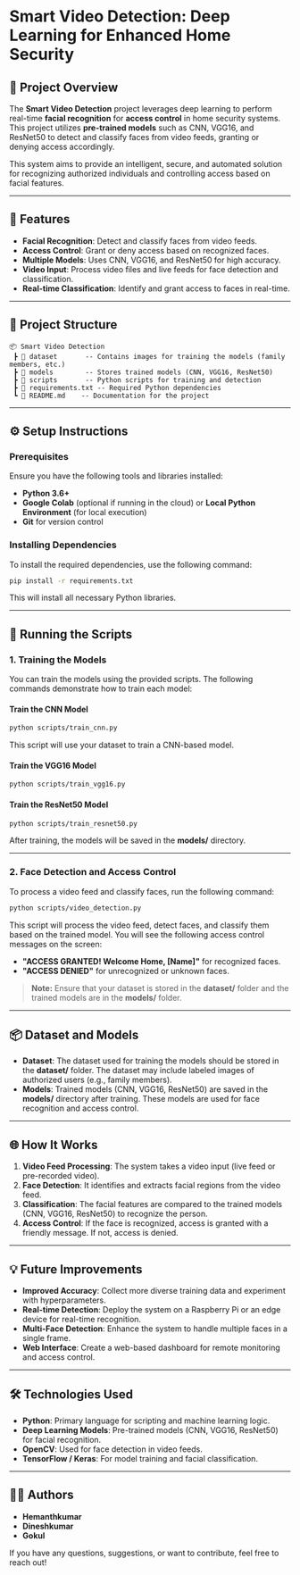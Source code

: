 # Smart Video Detection: Deep Learning for Enhanced Home Security

## 📘 **Project Overview**
The **Smart Video Detection** project leverages deep learning to perform real-time **facial recognition** for **access control** in home security systems. This project utilizes **pre-trained models** such as CNN, VGG16, and ResNet50 to detect and classify faces from video feeds, granting or denying access accordingly.

This system aims to provide an intelligent, secure, and automated solution for recognizing authorized individuals and controlling access based on facial features.

---

## 🌟 **Features**
- **Facial Recognition**: Detect and classify faces from video feeds.
- **Access Control**: Grant or deny access based on recognized faces.
- **Multiple Models**: Uses CNN, VGG16, and ResNet50 for high accuracy.
- **Video Input**: Process video files and live feeds for face detection and classification.
- **Real-time Classification**: Identify and grant access to faces in real-time.

---

## 📂 **Project Structure**
```
📦 Smart Video Detection
 ┣ 📂 dataset       -- Contains images for training the models (family members, etc.)
 ┣ 📂 models        -- Stores trained models (CNN, VGG16, ResNet50)
 ┣ 📂 scripts       -- Python scripts for training and detection
 ┣ 📜 requirements.txt -- Required Python dependencies
 ┗ 📜 README.md    -- Documentation for the project
```

---

## ⚙️ **Setup Instructions**

### **Prerequisites**
Ensure you have the following tools and libraries installed:
- **Python 3.6+**
- **Google Colab** (optional if running in the cloud) or **Local Python Environment** (for local execution)
- **Git** for version control

### **Installing Dependencies**
To install the required dependencies, use the following command:
```bash
pip install -r requirements.txt
```
This will install all necessary Python libraries.

---

## 🚀 **Running the Scripts**

### **1. Training the Models**
You can train the models using the provided scripts. The following commands demonstrate how to train each model:

#### **Train the CNN Model**
```bash
python scripts/train_cnn.py
```
This script will use your dataset to train a CNN-based model.

#### **Train the VGG16 Model**
```bash
python scripts/train_vgg16.py
```

#### **Train the ResNet50 Model**
```bash
python scripts/train_resnet50.py
```
After training, the models will be saved in the **models/** directory.

---

### **2. Face Detection and Access Control**
To process a video feed and classify faces, run the following command:
```bash
python scripts/video_detection.py
```
This script will process the video feed, detect faces, and classify them based on the trained model. You will see the following access control messages on the screen:
- **"ACCESS GRANTED! Welcome Home, [Name]"** for recognized faces.
- **"ACCESS DENIED"** for unrecognized or unknown faces.

> **Note:** Ensure that your dataset is stored in the **dataset/** folder and the trained models are in the **models/** folder.

---

## 📦 **Dataset and Models**

- **Dataset**: The dataset used for training the models should be stored in the **dataset/** folder. The dataset may include labeled images of authorized users (e.g., family members).
- **Models**: Trained models (CNN, VGG16, ResNet50) are saved in the **models/** directory after training. These models are used for face recognition and access control.

---

## 🌐 **How It Works**
1. **Video Feed Processing**: The system takes a video input (live feed or pre-recorded video).
2. **Face Detection**: It identifies and extracts facial regions from the video feed.
3. **Classification**: The facial features are compared to the trained models (CNN, VGG16, ResNet50) to recognize the person.
4. **Access Control**: If the face is recognized, access is granted with a friendly message. If not, access is denied.

---

## 💡 **Future Improvements**
- **Improved Accuracy**: Collect more diverse training data and experiment with hyperparameters.
- **Real-time Detection**: Deploy the system on a Raspberry Pi or an edge device for real-time recognition.
- **Multi-Face Detection**: Enhance the system to handle multiple faces in a single frame.
- **Web Interface**: Create a web-based dashboard for remote monitoring and access control.

---

## 🛠️ **Technologies Used**
- **Python**: Primary language for scripting and machine learning logic.
- **Deep Learning Models**: Pre-trained models (CNN, VGG16, ResNet50) for facial recognition.
- **OpenCV**: Used for face detection in video feeds.
- **TensorFlow / Keras**: For model training and facial classification.

---

## 👨‍💻 **Authors**
- **Hemanthkumar**
- **Dineshkumar**
- **Gokul**

If you have any questions, suggestions, or want to contribute, feel free to reach out!

